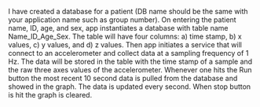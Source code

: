 I have created a database for a patient (DB name should be the same with your application name such as group number). On entering the patient name, ID, age, and sex,  app  instantiates a database with table name Name_ID_Age_Sex. The table will have four columns: a) time stamp, b) x values, c) y values, and d) z values. Then app initiates a service that will connect to an accelerometer and collect data at a sampling frequency of 1 Hz. The data will be stored in the table with the time stamp of a sample and the raw three axes values of the accelerometer. Whenever one hits the Run button the most recent 10 second data is pulled from the database and showed in the graph.
The data is updated every second. When stop button is hit the graph is cleared.
